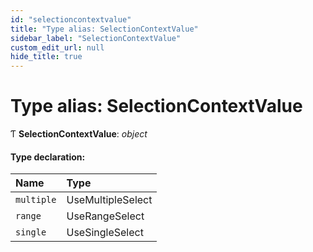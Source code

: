 ```yaml
---
id: "selectioncontextvalue"
title: "Type alias: SelectionContextValue"
sidebar_label: "SelectionContextValue"
custom_edit_url: null
hide_title: true
---
```


# Type alias: SelectionContextValue

Ƭ **SelectionContextValue**: *object*

#### Type declaration:

Name | Type |
:------ | :------ |
`multiple` | UseMultipleSelect |
`range` | UseRangeSelect |
`single` | UseSingleSelect |
